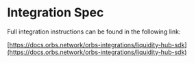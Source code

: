 # Integration Spec

Full integration instructions can be found in the following link:&#x20;

[https://docs.orbs.network/orbs-integrations/liquidity-hub-sdk](https://docs.orbs.network/orbs-integrations/liquidity-hub-sdk)

